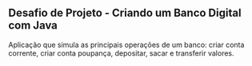 ## Desafio de Projeto - Criando um Banco Digital com Java

Aplicação que simula as principais operações de um banco: criar conta corrente, criar conta poupança, depositar, sacar e transferir valores.

